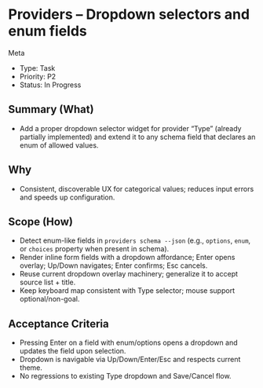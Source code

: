 # Providers – Dropdown selectors and enum fields

Meta
- Type: Task
- Priority: P2
- Status: In Progress

## Summary (What)
- Add a proper dropdown selector widget for provider “Type” (already partially implemented) and extend it to any schema field that declares an enum of allowed values.

## Why
- Consistent, discoverable UX for categorical values; reduces input errors and speeds up configuration.

## Scope (How)
- Detect enum-like fields in `providers schema --json` (e.g., `options`, `enum`, or `choices` property when present in schema).
- Render inline form fields with a dropdown affordance; Enter opens overlay; Up/Down navigates; Enter confirms; Esc cancels.
- Reuse current dropdown overlay machinery; generalize it to accept source list + title.
- Keep keyboard map consistent with Type selector; mouse support optional/non-goal.

## Acceptance Criteria
- Pressing Enter on a field with enum/options opens a dropdown and updates the field upon selection.
- Dropdown is navigable via Up/Down/Enter/Esc and respects current theme.
- No regressions to existing Type dropdown and Save/Cancel flow.
